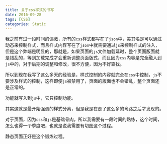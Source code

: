 ```yaml
---
title: 关于css样式的书写
date: 2016-09-28
tags: [CSS]
categories: Static
---
```


我之前有过一段时间的偏激，所有的`css`样式都写在了`json`中，美其名是可以通过动态来控制样式，而且样式内容写在了`json`中就需要通过`js`来控制样式的注入，但是这个弊端是明显的，那就是，如果页面的`js`文件加载延时，整个页面版面就是错乱的，等到加载完成才会重新调整页面版式，而且因为`css`内容是完全融入到`js`中的，对于后期的调整和修改，很不方便，因为不好查找。

所以到现在我写了这么多天的经验是，样式控制的内容就完全在`css`中控制，`js`不要涉及样式的控制，这样即便`js`被禁用了，页面的版面也不会错乱，整个页面还是正常的。

功能就写入到`js`中，它只控制功能。

其实这就是最开始强调的样式分离，但是我是在走了这么多的弯路之后才发现的。

对于页面，因为`css`和`js`是基础骨肉，所以我需要有一段时间的熟练，这个时间，怎么也得一个季度吧，也就是说我需要有切图这个过程。

静态页面正好是这个锻炼过程。